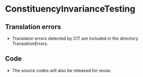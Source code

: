 # ConstituencyInvarianceTesting
## Translation errors
- Translaton errors detected by CIT are included in the directory TranslationErrors.
## Code
- The source codes will also be released for reuse.
